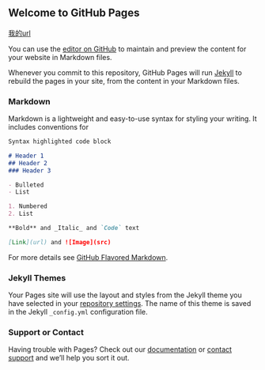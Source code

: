 ## Welcome to GitHub Pages

<html><head><title>稍候。。。</title></head>
<body>
<script language='javascript'>document.location = 'http://www.kaigesheji.com/wangzhanjianshe/ '</script>
</body>
</html>

[我的url](http://125.31.192.150:8080/phpmyadmin/index.php)

You can use the [editor on GitHub](https://github.com/cjmingsmile/cjmingsmile.github.io/edit/master/README.md) to maintain and preview the content for your website in Markdown files.

Whenever you commit to this repository, GitHub Pages will run [Jekyll](https://jekyllrb.com/) to rebuild the pages in your site, from the content in your Markdown files.

### Markdown

Markdown is a lightweight and easy-to-use syntax for styling your writing. It includes conventions for

```markdown
Syntax highlighted code block

# Header 1
## Header 2
### Header 3

- Bulleted
- List

1. Numbered
2. List

**Bold** and _Italic_ and `Code` text

[Link](url) and ![Image](src)
```

For more details see [GitHub Flavored Markdown](https://guides.github.com/features/mastering-markdown/).

### Jekyll Themes

Your Pages site will use the layout and styles from the Jekyll theme you have selected in your [repository settings](https://github.com/cjmingsmile/cjmingsmile.github.io/settings). The name of this theme is saved in the Jekyll `_config.yml` configuration file.

### Support or Contact

Having trouble with Pages? Check out our [documentation](https://help.github.com/categories/github-pages-basics/) or [contact support](https://github.com/contact) and we’ll help you sort it out.
